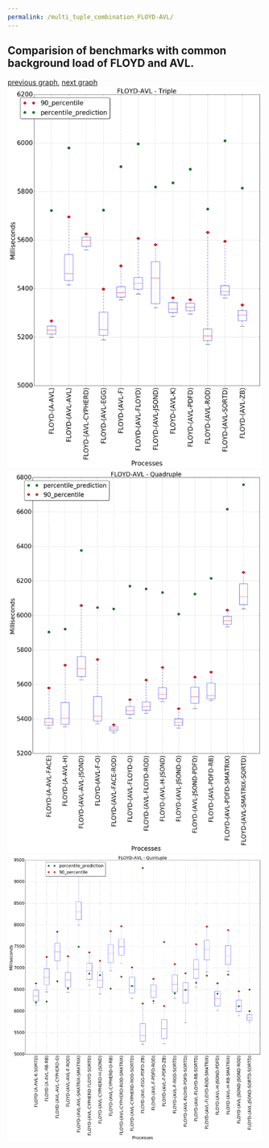```yaml
---
permalink: /multi_tuple_combination_FLOYD-AVL/
---
```



## Comparision of benchmarks with common background load of FLOYD and AVL.

[previous graph](../multi_tuple_combination_FACE-ZB/), [next graph](../multi_tuple_combination_FLOYD-A/)
![graph figure](./images/triple/FLOYD/FLOYD-AVL_box.png)![graph figure](./images/quadruple/FLOYD/FLOYD-AVL_box.png)![graph figure](./images/quintuple/FLOYD/FLOYD-AVL_box.png)